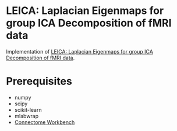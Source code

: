 # LEICA: Laplacian Eigenmaps for group ICA Decomposition of fMRI data
Implementation of [LEICA: Laplacian Eigenmaps for group ICA Decomposition of fMRI data](https://www.sciencedirect.com/science/article/pii/S1053811917310406).

# Prerequisites
* numpy
* scipy
* scikit-learn
* mlabwrap
* [Connectome Workbench](https://www.humanconnectome.org/software/connectome-workbench)
